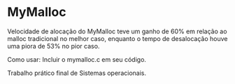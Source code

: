 # MyMalloc

Velocidade de alocação do MyMalloc teve um ganho de 60% em relação ao malloc tradicional no melhor caso, enquanto o tempo de desalocação houve uma piora de 53% no pior caso.

Como usar:
Incluir o mymalloc.c em seu código.

Trabalho prático final de Sistemas operacionais.
